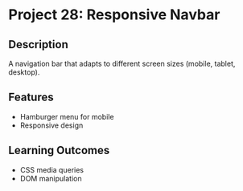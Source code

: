 # Project 28: Responsive Navbar

## Description
A navigation bar that adapts to different screen sizes (mobile, tablet, desktop).

## Features
- Hamburger menu for mobile
- Responsive design

## Learning Outcomes
- CSS media queries
- DOM manipulation
